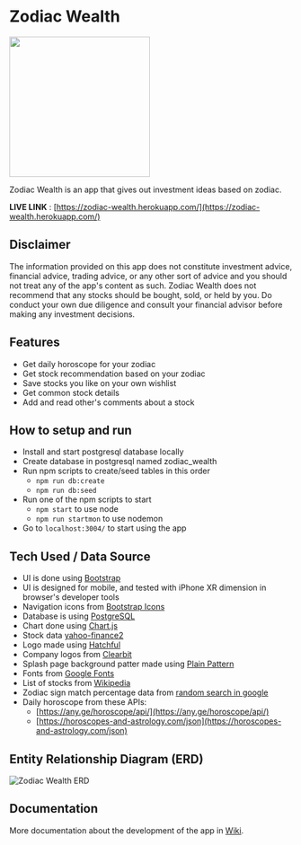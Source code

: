 # Zodiac Wealth
<img src="https://user-images.githubusercontent.com/17814490/164056399-82eed53b-6f78-4e5d-8fc8-dda3b2080295.png" width=250 />

Zodiac Wealth is an app that gives out investment ideas based on zodiac.

**LIVE LINK** : [https://zodiac-wealth.herokuapp.com/](https://zodiac-wealth.herokuapp.com/)

## Disclaimer
The information provided on this app does not constitute investment advice, financial advice, trading advice, or any other sort of advice and you should not treat any of the app's content as such. Zodiac Wealth does not recommend that any stocks should be bought, sold, or held by you. Do conduct your own due diligence and consult your financial advisor before making any investment decisions.

## Features
- Get daily horoscope for your zodiac
- Get stock recommendation based on your zodiac
- Save stocks you like on your own wishlist
- Get common stock details
- Add and read other's comments about a stock

## How to setup and run
- Install and start postgresql database locally
- Create database in postgresql named zodiac_wealth
- Run npm scripts to create/seed tables in this order
  - ```npm run db:create```
  - ```npm run db:seed```
- Run one of the npm scripts to start
  - ```npm start``` to use node
  - ```npm run startmon``` to use nodemon
- Go to ```localhost:3004/``` to start using the app

## Tech Used / Data Source
- UI is done using [Bootstrap](https://getbootstrap.com/)
- UI is designed for mobile, and tested with iPhone XR dimension in browser's developer tools
- Navigation icons from [Bootstrap Icons](https://icons.getbootstrap.com/)
- Database is using [PostgreSQL](https://www.postgresql.org/)
- Chart done using [Chart.js](https://www.chartjs.org/)
- Stock data [yahoo-finance2](https://www.npmjs.com/package/yahoo-finance2)
- Logo made using [Hatchful](https://hatchful.shopify.com/)
- Company logos from [Clearbit](https://logo.clearbit.com)
- Splash page background patter made using [Plain Pattern](http://www.kennethcachia.com/plain-pattern/)
- Fonts from [Google Fonts](https://fonts.google.com/share?selection.family=Assistant) 
- List of stocks from [Wikipedia](https://en.wikipedia.org/wiki/List_of_S%26P_500_companies) 
- Zodiac sign match percentage data from [random search in google](http://lifescienceglobal.com/social/29-dating-23/zodiac-signs-dates-love-compatibility.php)
- Daily horoscope from these APIs:
  - [https://any.ge/horoscope/api/](https://any.ge/horoscope/api/)
  - [https://horoscopes-and-astrology.com/json](https://horoscopes-and-astrology.com/json)

## Entity Relationship Diagram (ERD)
![Zodiac Wealth ERD](https://user-images.githubusercontent.com/17814490/164978387-833dab0d-d118-419b-b90f-6d1fab9ceb52.png)

## Documentation
More documentation about the development of the app in [Wiki](https://github.com/hertantoirawan/zodiac-wealth/wiki).

